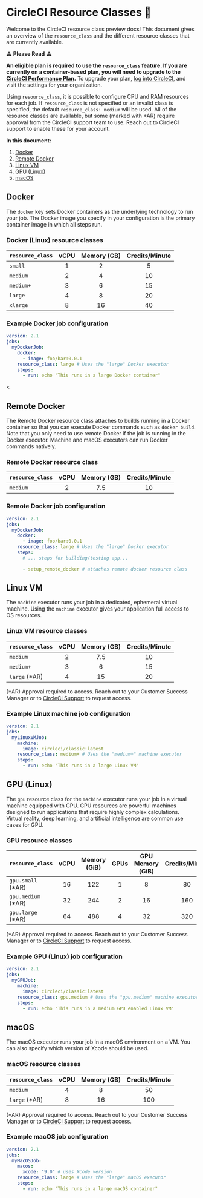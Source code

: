 # CircleCI Resource Classes :muscle:

Welcome to the CircleCI resource class preview docs! This document gives an overview of the `resource_class` and the different resource classes that are currently available.

:warning: **Please Read** :warning: 

**An eligible plan is required to use the `resource_class` feature. If you are currently on a container-based plan, you will need to upgrade to the [CircleCI Performance Plan](https://circleci.com/pricing/usage/).** To upgrade your plan, [log into CircleCI](https://circleci.com/vcs-authorize), and visit the settings for your organization.

Using `resource_class`, it is possible to configure CPU and RAM resources for each job. If `resource_class` is not specified or an invalid class is specified, the default `resource_class: medium` will be used. All of the resource classes are available, but some (marked with &#42;AR) require approval from the CircleCI support team to use. Reach out to CircleCI support to enable these for your account.

**In this document:**

1. [Docker](#docker)
2. [Remote Docker](#remote-docker)
3. [Linux VM](#linux-vm)
4. [GPU (Linux)](#gpu-linux)
5. [macOS](#macos)

<a name="docker"></a>
## Docker
The `docker` key sets Docker containers as the underlying technology to run your job. The Docker image you specify in your configuration is the primary container image in which all steps run.

### Docker (Linux) resource classes
`resource_class` | vCPU | Memory (GB) | Credits/Minute
:--- | :---: | :---: | :---:
`small` | 1 | 2 | 5
`medium` | 2 | 4 | 10
`medium+` | 3 | 6 | 15
`large` | 4 | 8 | 20
`xlarge` | 8 | 16 | 40

### Example Docker job configuration

```yaml
version: 2.1
jobs:
  myDockerJob:
    docker:
      - image: foo/bar:0.0.1
    resource_class: large # Uses the "large" Docker executor
    steps:
      - run: echo "This runs in a large Docker container"
```

<<a name="remote-docker"></a>
## Remote Docker
The Remote Docker resource class attaches to builds running in a Docker container so that you can execute Docker commands such as `docker build`. Note that you only need to use remote Docker if the job is running in the Docker executor. Machine and macOS executors can run Docker commands natively.

### Remote Docker resource class
`resource_class` | vCPU | Memory (GB) | Credits/Minute
:--- | :---: | :---: | :---:
`medium` | 2 | 7.5 | 10

### Remote Docker job configuration
```yaml
version: 2.1
jobs:
  myDockerJob:
    docker:
      - image: foo/bar:0.0.1
    resource_class: large # Uses the "large" Docker executor
    steps:
      # ... steps for building/testing app...

      - setup_remote_docker # attaches remote docker resource class
```

<a name="linux-vm"></a>
## Linux VM
The `machine` executor runs your job in a dedicated, ephemeral virtual machine. Using the `machine` executor gives your application full access to OS resources.

### Linux VM resource classes
`resource_class` | vCPU | Memory (GB) | Credits/Minute
:--- | :---: | :---: | :---:
`medium` | 2 | 7.5 | 10
`medium+` | 3 | 6 | 15
`large` (&#42;AR) | 4 | 15 | 20

(&#42;AR) Approval required to access. Reach out to your Customer Success Manager or to [CircleCI Support](https://support.circleci.com/hc/en-us/requests/new) to request access.

### Example Linux machine job configuration
```yaml
version: 2.1
jobs:
  myLinuxVMJob:
    machine:
      image: circleci/classic:latest
    resource_class: medium+ # Uses the "medium+" machine executor
    steps:
      - run: echo "This runs in a large Linux VM"
```

<a name="gpu-linux"></a>
## GPU (Linux)
The `gpu` resource class for the `machine` executor runs your job in a virtual machine equipped with GPU. GPU resources are powerful machines designed to run applications that require highly complex calculations. Virtual reality, deep learning, and artificial intelligence are common use cases for GPU.

### GPU resource classes
`resource_class` | vCPU | Memory (GiB) | GPUs | GPU Memory (GiB) | Credits/Minute
:--- | :---: | :---: | :---: | :---: | :---:
`gpu.small` (&#42;AR) | 16 | 122 | 1 | 8 | 80
`gpu.medium` (&#42;AR) | 32 | 244 | 2 | 16 | 160
`gpu.large` (&#42;AR) | 64 | 488 | 4 | 32 | 320

(&#42;AR) Approval required to access. Reach out to your Customer Success Manager or to [CircleCI Support](https://support.circleci.com/hc/en-us/requests/new) to request access.

### Example GPU (Linux) job configuration
```yaml
version: 2.1
jobs:
  myGPUJob:
    machine:
      image: circleci/classic:latest
    resource_class: gpu.medium # Uses the "gpu.medium" machine executor
    steps:
      - run: echo "This runs in a medium GPU enabled Linux VM"
```

<a name="macos"></a>
## macOS
The macOS executor runs your job in a macOS environment on a VM. You can also specify which version of Xcode should be used.

### macOS resource classes
`resource_class` | vCPU | Memory (GB) | Credits/Minute
:--- | :---: | :---: | :---:
`medium` | 4 | 8 | 50
`large` (&#42;AR) | 8 | 16 | 100

(&#42;AR) Approval required to access. Reach out to your Customer Success Manager or to [CircleCI Support](https://support.circleci.com/hc/en-us/requests/new) to request access.

### Example macOS job configuration
```yaml
version: 2.1
jobs:
  myMacOSJob:
    macos:
      xcode: "9.0" # uses Xcode version
    resource_class: large # Uses the "large" macOS executor
    steps:
      - run: echo "This runs in a large macOS container"
```
